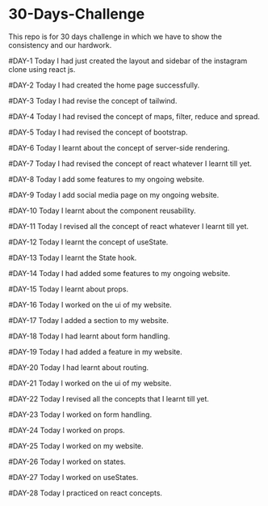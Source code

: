 # 30-Days-Challenge
This repo is for 30 days challenge in which we have to show the consistency and our hardwork.

#DAY-1
Today I had just created the layout and sidebar of the instagram clone using react js.

#DAY-2
Today I had created the home page successfully.

#DAY-3
Today I had revise the concept of tailwind.

#DAY-4
Today I had revised the concept of maps, filter, reduce and spread.

#DAY-5
Today I had revised the concept of bootstrap.

#DAY-6
Today I learnt about the concept of server-side rendering.

#DAY-7
Today I had revised the concept of react whatever I learnt till yet.

#DAY-8
Today I add some features to my ongoing website.

#DAY-9
Today I add social media page on my ongoing website.

#DAY-10
Today I learnt about the component reusability.

#DAY-11
Today I revised all the concept of react whatever I learnt till yet.

#DAY-12
Today I learnt the concept of useState.

#DAY-13
Today I learnt the State hook.

#DAY-14
Today I had added some features to my ongoing website.

#DAY-15 
Today I learnt about props.

#DAY-16
Today I worked on the ui of my website.

#DAY-17
Today I added a section to my website.

#DAY-18
Today I had learnt about form handling.

#DAY-19
Today I had added a feature in my website.

#DAY-20
Today I had learnt about routing.

#DAY-21
Today I worked on the ui of my website.

#DAY-22
Today I revised all the concepts that I learnt till yet.

#DAY-23
Today I worked on form handling.

#DAY-24
Today I worked on props.

#DAY-25
Today I worked on my website.

#DAY-26
Today I worked on states.

#DAY-27
Today I worked on useStates.

#DAY-28
Today I practiced on react concepts.
